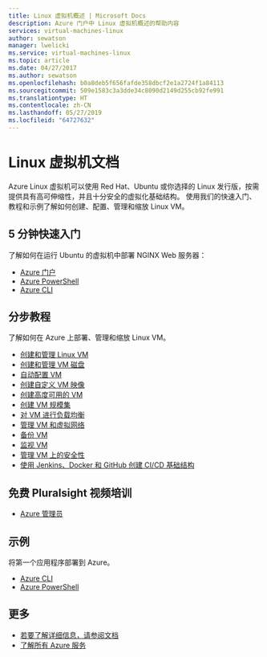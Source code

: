 ```yaml
---
title: Linux 虚拟机概述 | Microsoft Docs
description: Azure 门户中 Linux 虚拟机概述的帮助内容
services: virtual-machines-linux
author: sewatson
manager: lwelicki
ms.service: virtual-machines-linux
ms.topic: article
ms.date: 04/27/2017
ms.author: sewatson
ms.openlocfilehash: b0a8deb5f656fafde358dbcf2e1a2724f1a84113
ms.sourcegitcommit: 509e1583c3a3dde34c8090d2149d255cb92fe991
ms.translationtype: HT
ms.contentlocale: zh-CN
ms.lasthandoff: 05/27/2019
ms.locfileid: "64727632"
---
```

# <a name="linux-virtual-machines-documentation"></a>Linux 虚拟机文档

Azure Linux 虚拟机可以使用 Red Hat、Ubuntu 或你选择的 Linux 发行版，按需提供具有高可伸缩性，并且十分安全的虚拟化基础结构。 使用我们的快速入门、教程和示例了解如何创建、配置、管理和缩放 Linux VM。

## <a name="5-minute-quickstarts"></a>5 分钟快速入门

了解如何在运行 Ubuntu 的虚拟机中部署 NGINX Web 服务器：

- [Azure 门户](/azure/virtual-machines/virtual-machines-linux-quick-create-portal?toc=%2fazure%2fvirtual-machines%2flinux%2ftoc.json)
- [Azure PowerShell](/azure/virtual-machines/virtual-machines-linux-quick-create-powershell?toc=%2fazure%2fvirtual-machines%2flinux%2ftoc.json)
- [Azure CLI](/azure/virtual-machines/virtual-machines-linux-quick-create-cli?toc=%2fazure%2fvirtual-machines%2flinux%2ftoc.json)

## <a name="step-by-step-tutorials"></a>分步教程

了解如何在 Azure 上部署、管理和缩放 Linux VM。

- [创建和管理 Linux VM](/azure/virtual-machines/linux/tutorial-manage-vm)
- [创建和管理 VM 磁盘](/azure/virtual-machines/linux/tutorial-manage-disks)
- [自动配置 VM](/azure/virtual-machines/linux/tutorial-automate-vm-deployment)
- [创建自定义 VM 映像](/azure/virtual-machines/linux/tutorial-custom-images)
- [创建高度可用的 VM](/azure/virtual-machines/linux/tutorial-availability-sets)
- [创建 VM 规模集](/azure/virtual-machines/linux/tutorial-create-vmss)
- [对 VM 进行负载均衡](/azure/virtual-machines/linux/tutorial-load-balancer)
- [管理 VM 和虚拟网络](/azure/virtual-machines/linux/tutorial-virtual-network)
- [备份 VM](/azure/virtual-machines/linux/tutorial-backup-vms)
- [监视 VM](/azure/virtual-machines/linux/tutorial-monitoring)
- [管理 VM 上的安全性](/azure/virtual-machines/linux/tutorial-azure-security)
- [使用 Jenkins、Docker 和 GitHub 创建 CI/CD 基础结构](/azure/virtual-machines/linux/tutorial-jenkins-github-docker-cicd)

## <a name="free-pluralsight-video-training"></a>免费 Pluralsight 视频培训

- [Azure 管理员](https://go.microsoft.com/fwlink/?linkid=2012827)

## <a name="samples"></a>示例 

将第一个应用程序部署到 Azure。

- [Azure CLI](/azure/virtual-machines/virtual-machines-linux-cli-samples)
- [Azure PowerShell](/azure/virtual-machines/virtual-machines-linux-powershell-samples)

## <a name="more"></a>更多

- [若要了解详细信息，请参阅文档](/azure/virtual-machines/linux/index)
- [了解所有 Azure 服务](https://aka.ms/j3wr7y)